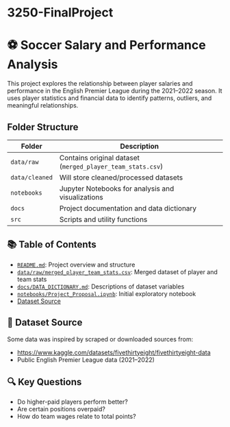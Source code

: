 # 3250-FinalProject
# ⚽ Soccer Salary and Performance Analysis

This project explores the relationship between player salaries and performance in the English Premier League during the 2021–2022 season. It uses player statistics and financial data to identify patterns, outliers, and meaningful relationships.

##  Folder Structure

| Folder            | Description |
|-------------------|-------------|
| `data/raw`        | Contains original dataset (`merged_player_team_stats.csv`) |
| `data/cleaned`    | Will store cleaned/processed datasets |
| `notebooks`       | Jupyter Notebooks for analysis and visualizations |
| `docs`            | Project documentation and data dictionary |
| `src`             | Scripts and utility functions |

## 📚 Table of Contents

- [`README.md`](./README.md): Project overview and structure
- [`data/raw/merged_player_team_stats.csv`](./data/raw/merged_player_team_stats.csv): Merged dataset of player and team stats
- [`docs/DATA_DICTIONARY.md`](./docs/DATA_DICTIONARY.md): Descriptions of dataset variables
- [`notebooks/Project_Proposal.ipynb`](./notebooks/Project_Proposal.ipynb): Initial exploratory notebook
- [Dataset Source](https://www.kaggle.com/datasets/fivethirtyeight/fivethirtyeight-data)

## 📌 Dataset Source

Some data was inspired by scraped or downloaded sources from:
- https://www.kaggle.com/datasets/fivethirtyeight/fivethirtyeight-data
- Public English Premier League data (2021–2022)

## 🔍 Key Questions

- Do higher-paid players perform better?
- Are certain positions overpaid?
- How do team wages relate to total points?
